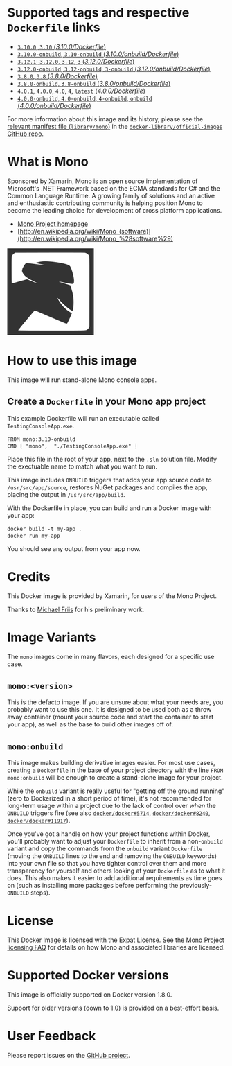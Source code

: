 # Supported tags and respective `Dockerfile` links

-	[`3.10.0`, `3.10` (*3.10.0/Dockerfile*)](https://github.com/mono/docker/blob/adc7a3ec47f7d590f75a4dec0203a2103daf8db0/3.10.0/Dockerfile)
-	[`3.10.0-onbuild`, `3.10-onbuild` (*3.10.0/onbuild/Dockerfile*)](https://github.com/mono/docker/blob/adc7a3ec47f7d590f75a4dec0203a2103daf8db0/3.10.0/onbuild/Dockerfile)
-	[`3.12.1`, `3.12.0`, `3.12`, `3` (*3.12.0/Dockerfile*)](https://github.com/mono/docker/blob/adc7a3ec47f7d590f75a4dec0203a2103daf8db0/3.12.0/Dockerfile)
-	[`3.12.0-onbuild`, `3.12-onbuild`, `3-onbuild` (*3.12.0/onbuild/Dockerfile*)](https://github.com/mono/docker/blob/adc7a3ec47f7d590f75a4dec0203a2103daf8db0/3.12.0/onbuild/Dockerfile)
-	[`3.8.0`, `3.8` (*3.8.0/Dockerfile*)](https://github.com/mono/docker/blob/adc7a3ec47f7d590f75a4dec0203a2103daf8db0/3.8.0/Dockerfile)
-	[`3.8.0-onbuild`, `3.8-onbuild` (*3.8.0/onbuild/Dockerfile*)](https://github.com/mono/docker/blob/adc7a3ec47f7d590f75a4dec0203a2103daf8db0/3.8.0/onbuild/Dockerfile)
-	[`4.0.1`, `4.0.0`, `4.0`, `4`, `latest` (*4.0.0/Dockerfile*)](https://github.com/mono/docker/blob/0d3556995aa47043059d60c42321e8ccaf173363/4.0.0/Dockerfile)
-	[`4.0.0-onbuild`, `4.0-onbuild`, `4-onbuild`, `onbuild` (*4.0.0/onbuild/Dockerfile*)](https://github.com/mono/docker/blob/0d3556995aa47043059d60c42321e8ccaf173363/4.0.0/onbuild/Dockerfile)

For more information about this image and its history, please see the [relevant manifest file (`library/mono`)](https://github.com/docker-library/official-images/blob/master/library/mono) in the [`docker-library/official-images` GitHub repo](https://github.com/docker-library/official-images).

# What is Mono

Sponsored by Xamarin, Mono is an open source implementation of Microsoft's .NET Framework based on the ECMA standards for C# and the Common Language Runtime. A growing family of solutions and an active and enthusiastic contributing community is helping position Mono to become the leading choice for development of cross platform applications.

-	[Mono Project homepage](http://www.mono-project.com/)
-	[http://en.wikipedia.org/wiki/Mono_(software)](http://en.wikipedia.org/wiki/Mono_%28software%29)

![logo](https://raw.githubusercontent.com/docker-library/docs/master/mono/logo.png)

# How to use this image

This image will run stand-alone Mono console apps.

## Create a `Dockerfile` in your Mono app project

This example Dockerfile will run an executable called `TestingConsoleApp.exe`.

	FROM mono:3.10-onbuild
	CMD [ "mono",  "./TestingConsoleApp.exe" ]

Place this file in the root of your app, next to the `.sln` solution file. Modify the exectuable name to match what you want to run.

This image includes `ONBUILD` triggers that adds your app source code to `/usr/src/app/source`, restores NuGet packages and compiles the app, placing the output in `/usr/src/app/build`.

With the Dockerfile in place, you can build and run a Docker image with your app:

	docker build -t my-app .
	docker run my-app

You should see any output from your app now.

# Credits

This Docker image is provided by Xamarin, for users of the Mono Project.

Thanks to [Michael Friis](http://friism.com/) for his preliminary work.

# Image Variants

The `mono` images come in many flavors, each designed for a specific use case.

## `mono:<version>`

This is the defacto image. If you are unsure about what your needs are, you probably want to use this one. It is designed to be used both as a throw away container (mount your source code and start the container to start your app), as well as the base to build other images off of.

## `mono:onbuild`

This image makes building derivative images easier. For most use cases, creating a `Dockerfile` in the base of your project directory with the line `FROM mono:onbuild` will be enough to create a stand-alone image for your project.

While the `onbuild` variant is really useful for "getting off the ground running" (zero to Dockerized in a short period of time), it's not recommended for long-term usage within a project due to the lack of control over *when* the `ONBUILD` triggers fire (see also [`docker/docker#5714`](https://github.com/docker/docker/issues/5714), [`docker/docker#8240`](https://github.com/docker/docker/issues/8240), [`docker/docker#11917`](https://github.com/docker/docker/issues/11917)).

Once you've got a handle on how your project functions within Docker, you'll probably want to adjust your `Dockerfile` to inherit from a non-`onbuild` variant and copy the commands from the `onbuild` variant `Dockerfile` (moving the `ONBUILD` lines to the end and removing the `ONBUILD` keywords) into your own file so that you have tighter control over them and more transparency for yourself and others looking at your `Dockerfile` as to what it does. This also makes it easier to add additional requirements as time goes on (such as installing more packages before performing the previously-`ONBUILD` steps).

# License

This Docker Image is licensed with the Expat License. See the [Mono Project licensing FAQ](http://www.mono-project.com/docs/faq/licensing/) for details on how Mono and associated libraries are licensed.

# Supported Docker versions

This image is officially supported on Docker version 1.8.0.

Support for older versions (down to 1.0) is provided on a best-effort basis.

# User Feedback

Please report issues on the [GitHub project](https://github.com/mono/docker).
